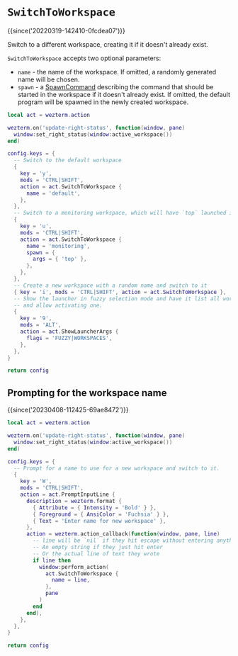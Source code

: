 # `SwitchToWorkspace`

{{since('20220319-142410-0fcdea07')}}

Switch to a different workspace, creating it if it doesn't already exist.

`SwitchToWorkspace` accepts two optional parameters:

* `name` - the name of the workspace. If omitted, a randomly generated name will be chosen.
* `spawn` - a [SpawnCommand](../SpawnCommand.md) describing the command that should be started in the workspace if it doesn't already exist.  If omitted, the default program will be spawned in the newly created workspace.

```lua
local act = wezterm.action

wezterm.on('update-right-status', function(window, pane)
  window:set_right_status(window:active_workspace())
end)

config.keys = {
  -- Switch to the default workspace
  {
    key = 'y',
    mods = 'CTRL|SHIFT',
    action = act.SwitchToWorkspace {
      name = 'default',
    },
  },
  -- Switch to a monitoring workspace, which will have `top` launched into it
  {
    key = 'u',
    mods = 'CTRL|SHIFT',
    action = act.SwitchToWorkspace {
      name = 'monitoring',
      spawn = {
        args = { 'top' },
      },
    },
  },
  -- Create a new workspace with a random name and switch to it
  { key = 'i', mods = 'CTRL|SHIFT', action = act.SwitchToWorkspace },
  -- Show the launcher in fuzzy selection mode and have it list all workspaces
  -- and allow activating one.
  {
    key = '9',
    mods = 'ALT',
    action = act.ShowLauncherArgs {
      flags = 'FUZZY|WORKSPACES',
    },
  },
}

return config
```

## Prompting for the workspace name

{{since('20230408-112425-69ae8472')}}

```lua
local act = wezterm.action

wezterm.on('update-right-status', function(window, pane)
  window:set_right_status(window:active_workspace())
end)

config.keys = {
  -- Prompt for a name to use for a new workspace and switch to it.
  {
    key = 'W',
    mods = 'CTRL|SHIFT',
    action = act.PromptInputLine {
      description = wezterm.format {
        { Attribute = { Intensity = 'Bold' } },
        { Foreground = { AnsiColor = 'Fuchsia' } },
        { Text = 'Enter name for new workspace' },
      },
      action = wezterm.action_callback(function(window, pane, line)
        -- line will be `nil` if they hit escape without entering anything
        -- An empty string if they just hit enter
        -- Or the actual line of text they wrote
        if line then
          window:perform_action(
            act.SwitchToWorkspace {
              name = line,
            },
            pane
          )
        end
      end),
    },
  },
}

return config
```

